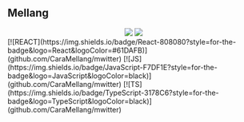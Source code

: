 <!--### 👋 -->
Mellang
---
<div align='center'>
  <img src="https://github-readme-stats.vercel.app/api/top-langs/?username=CaraMellang&theme=dark&hide_border=true&layout=compact" />
  <img src="https://github-readme-stats.vercel.app/api?username=CaraMellang&show_icons=true&theme=dark&count_private=true&hide_border=true" />
  </div>
<!-- ![Anurag's GitHub stats](https://github-readme-stats.vercel.app/api?username=CaraMellang&show_icons=true&theme=dark)   -->
[![REACT](https://img.shields.io/badge/React-808080?style=for-the-badge&logo=React&logoColor=#61DAFB)](github.com/CaraMellang/mwitter)
[![JS](https://img.shields.io/badge/JavaScript-F7DF1E?style=for-the-badge&logo=JavaScript&logoColor=black)](github.com/CaraMellang/mwitter)
[![TS](https://img.shields.io/badge/TypeScript-3178C6?style=for-the-badge&logo=TypeScript&logoColor=black)](github.com/CaraMellang/mwitter)


<!--
**CaraMellang/CaraMellang** is a ✨ _special_ ✨ repository because its `README.md` (this file) appears on your GitHub profile.

Here are some ideas to get you started:

- 🔭 I’m currently working on ...
- 🌱 I’m currently learning ...
- 👯 I’m looking to collaborate on ...
- 🤔 I’m looking for help with ...
- 💬 Ask me about ...
- 📫 How to reach me: ...
- 😄 Pronouns: ...
- ⚡ Fun fact: ...
-->
